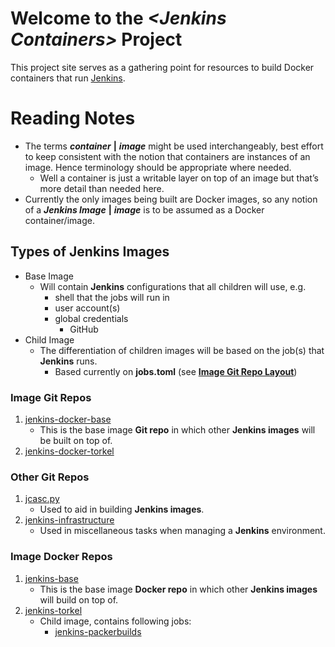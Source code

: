 # Welcome to the ***<Jenkins Containers\>*** Project

This project site serves as a gathering point for resources
to build Docker containers that run [Jenkins](https://www.jenkins.io/).

# Reading Notes

* The terms ***container*** **|** ***image*** might be used interchangeably, best effort to keep consistent with the notion that containers are instances of an image. Hence terminology should be appropriate where needed. 
    * Well a container is just a writable layer on top of an image but that’s more detail than needed here.
* Currently the only images being built are Docker images, so any notion of a ***Jenkins Image*** **|** ***image*** is to be assumed as a Docker container/image.

## Types of Jenkins Images

* Base Image
    * Will contain **Jenkins** configurations that all children will use, e.g.
        * shell that the jobs will run in
        * user account(s)
        * global credentials
            * GitHub
* Child Image
    * The differentiation of children images will be based on the job(s) that **Jenkins** runs.
        * Based currently on **jobs.toml** (see **[Image Git Repo Layout](layouts.md)**)

### Image Git Repos

1. [jenkins-docker-base](https://github.com/reap2sow1/jenkins-docker-base)
    * This is the base image **Git repo** in which other **Jenkins images** will be built on top of.
2. [jenkins-docker-torkel](https://github.com/reap2sow1/jenkins-docker-torkel)

### Other Git Repos

1. [jcasc.py](https://github.com/reap2sow1/jcasc.py)
    * Used to aid in building **Jenkins images**.
2. [jenkins-infrastructure](https://github.com/reap2sow1/jenkins-infrastructure)
    * Used in miscellaneous tasks when managing a **Jenkins** environment.

### Image Docker Repos

1. [jenkins-base](https://hub.docker.com/repository/docker/reap2sow1/jenkins-base)
    * This is the base image **Docker repo** in which other **Jenkins images** will build on top of.
2. [jenkins-torkel](https://hub.docker.com/repository/docker/reap2sow1/jenkins-torkel)
    * Child image, contains following jobs:
        * [jenkins-packerbuilds](https://github.com/reap2sow1/jenkins-packerbuilds)
